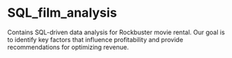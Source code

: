# SQL_film_analysis
Contains SQL-driven data analysis for Rockbuster movie rental. Our goal is to identify key factors that influence profitability and provide recommendations for optimizing revenue.
